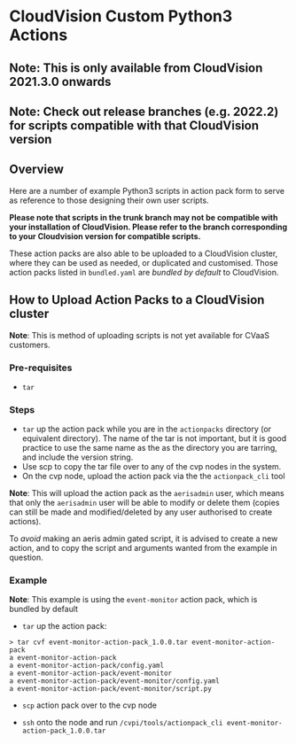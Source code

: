 # CloudVision Custom Python3 Actions

## **Note**: This is only available from CloudVision 2021.3.0 onwards

## **Note**: Check out release branches (e.g. 2022.2) for scripts compatible with that CloudVision version

## Overview

Here are a number of example Python3 scripts in action pack form to serve as reference to those designing their own user scripts.

**Please note that scripts in the trunk branch may not be compatible with your installation of CloudVision. Please refer to the branch corresponding to your Cloudvision version for compatible scripts.**

These action packs are also able to be uploaded to a CloudVision cluster, where they can be used as needed, or duplicated and customised.
Those action packs listed in `bundled.yaml` are _bundled by default_ to CloudVision.

## How to Upload Action Packs to a CloudVision cluster

**Note**: This is method of uploading scripts is not yet available for CVaaS customers.

### Pre-requisites

* `tar`

### Steps

* `tar` up the action pack while you are in the `actionpacks` directory (or equivalent directory). The name of the tar is not important, but it is good practice to use the same name as the as the directory you are tarring, and include the version string.
* Use scp to copy the tar file over to any of the cvp nodes in the system.
* On the cvp node, upload the action pack via the the `actionpack_cli` tool

**Note**: This will upload the action pack as the `aerisadmin` user, which means that only the `aerisadmin` user will be able to modify or delete them (copies can still be made and modified/deleted by any user authorised to create actions).

To _avoid_ making an aeris admin gated script, it is advised to create a new action, and to copy the script and arguments wanted from the example in question.

### Example

**Note**: This example is using the `event-monitor` action pack, which is bundled by default

* `tar` up the action pack:

``` Shell
> tar cvf event-monitor-action-pack_1.0.0.tar event-monitor-action-pack
a event-monitor-action-pack
a event-monitor-action-pack/config.yaml
a event-monitor-action-pack/event-monitor
a event-monitor-action-pack/event-monitor/config.yaml
a event-monitor-action-pack/event-monitor/script.py
```

* `scp` action pack over to the cvp node

* `ssh` onto the node and run `/cvpi/tools/actionpack_cli event-monitor-action-pack_1.0.0.tar`
